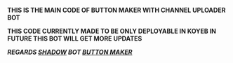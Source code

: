 <b> THIS IS THE MAIN CODE OF BUTTON MAKER WITH CHANNEL UPLOADER BOT

<b> THIS CODE CURRENTLY MADE TO BE ONLY DEPLOYABLE IN KOYEB
<b> IN FUTURE THIS BOT WILL GET MORE UPDATES


<i> REGARDS [SHADOW](https://t.me/fate_unreal)
<i> BOT [BUTTON MAKER](https://t.me/ButtonMaker_Sobot)
